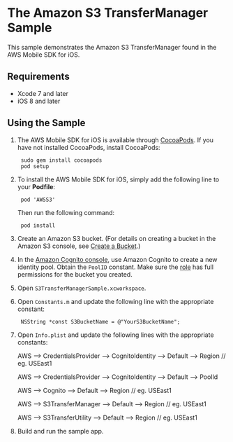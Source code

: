 # The Amazon S3 TransferManager Sample

This sample demonstrates the Amazon S3 TransferManager found in the AWS Mobile SDK for iOS.

## Requirements

* Xcode 7 and later
* iOS 8 and later

## Using the Sample

1. The AWS Mobile SDK for iOS is available through [CocoaPods](http://cocoapods.org). If you have not installed CocoaPods, install CocoaPods:

		sudo gem install cocoapods
		pod setup

1. To install the AWS Mobile SDK for iOS, simply add the following line to your **Podfile**:

		pod 'AWSS3'

	Then run the following command:
	
		pod install

1. Create an Amazon S3 bucket. (For details on creating a bucket in the Amazon S3 console, see [Create a Bucket](http://docs.aws.amazon.com/AmazonS3/latest/gsg/CreatingABucket.html).)

1. In the [Amazon Cognito console](https://console.aws.amazon.com/cognito/), use Amazon Cognito to create a new identity pool. Obtain the `PoolID` constant. Make sure the [role](https://console.aws.amazon.com/iam/home?region=us-east-1#roles) has full permissions for the bucket you created.

1. Open `S3TransferManagerSample.xcworkspace`.

1. Open `Constants.m` and update the following line with the appropriate constant:

        NSString *const S3BucketName = @"YourS3BucketName";

1. Open `Info.plist` and update the following lines with the appropriate constants:

    AWS --> CredentialsProvider --> CognitoIdentity --> Default --> Region      // eg. USEast1
    
    AWS --> CredentialsProvider --> CognitoIdentity --> Default --> PoolId
    
    AWS --> Cognito --> Default --> Region                                      // eg. USEast1
    
    AWS --> S3TransferManager --> Default --> Region                            // eg. USEast1
    
    AWS --> S3TransferUtility --> Default --> Region                            // eg. USEast1
    


1. Build and run the sample app.
